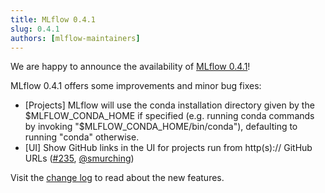 ```yaml
---
title: MLflow 0.4.1
slug: 0.4.1
authors: [mlflow-maintainers]
---
```


We are happy to announce the availability of [MLflow 0.4.1](https://github.com/mlflow/mlflow/releases/tag/v0.4.1)!

MLflow 0.4.1 offers some improvements and minor bug fixes:

- [Projects] MLflow will use the conda installation directory given by the $MLFLOW_CONDA_HOME if specified (e.g. running conda commands by invoking "$MLFLOW_CONDA_HOME/bin/conda"), defaulting to running "conda" otherwise.
- [UI] Show GitHub links in the UI for projects run from http(s):// GitHub URLs ([#235](https://github.com/mlflow/mlflow/pull/235), [@smurching](https://github.com/smurching))

Visit the [change log](https://github.com/mlflow/mlflow/blob/master/CHANGELOG.rst#041-2018-08-03) to read about the new features.
